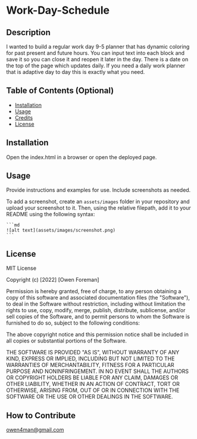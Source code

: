 # Work-Day-Schedule

## Description
I wanted to build a regular work day 9-5 planner that has dynamic coloring for past present and future hours. You can input text into each block and save it so you can close it and reopen it later in the day. There is a date on the top of the page which updates daily. If you need a daily work planner that is adaptive day to day this is exactly what you need.

## Table of Contents (Optional)

- [Installation](#installation)
- [Usage](#usage)
- [Credits](#credits)
- [License](#license)

## Installation

Open the index.html in a browser or open the deployed page.

## Usage

Provide instructions and examples for use. Include screenshots as needed.

To add a screenshot, create an `assets/images` folder in your repository and upload your screenshot to it. Then, using the relative filepath, add it to your README using the following syntax:

    ```md
    ![alt text](assets/images/screenshot.png)
    ```

## License

MIT License

Copyright (c) [2022] [Owen Foreman]

Permission is hereby granted, free of charge, to any person obtaining a copy
of this software and associated documentation files (the "Software"), to deal
in the Software without restriction, including without limitation the rights
to use, copy, modify, merge, publish, distribute, sublicense, and/or sell
copies of the Software, and to permit persons to whom the Software is
furnished to do so, subject to the following conditions:

The above copyright notice and this permission notice shall be included in all
copies or substantial portions of the Software.

THE SOFTWARE IS PROVIDED "AS IS", WITHOUT WARRANTY OF ANY KIND, EXPRESS OR
IMPLIED, INCLUDING BUT NOT LIMITED TO THE WARRANTIES OF MERCHANTABILITY,
FITNESS FOR A PARTICULAR PURPOSE AND NONINFRINGEMENT. IN NO EVENT SHALL THE
AUTHORS OR COPYRIGHT HOLDERS BE LIABLE FOR ANY CLAIM, DAMAGES OR OTHER
LIABILITY, WHETHER IN AN ACTION OF CONTRACT, TORT OR OTHERWISE, ARISING FROM,
OUT OF OR IN CONNECTION WITH THE SOFTWARE OR THE USE OR OTHER DEALINGS IN THE
SOFTWARE.

## How to Contribute

owen4man@gmail.com